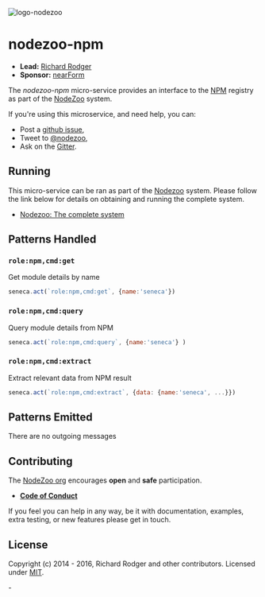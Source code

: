 ![logo-nodezoo][Logo]

# nodezoo-npm

- __Lead:__ [Richard Rodger][Lead]
- __Sponsor:__ [nearForm][]

The _nodezoo-npm_ micro-service provides an interface to the
[NPM][] registry as part of the [NodeZoo][] system.


If you're using this microservice, and need help, you can:

- Post a [github issue][],
- Tweet to [@nodezoo][],
- Ask on the [Gitter][gitter-url].


## Running
This micro-service can be ran as part of the [Nodezoo][] system. Please follow the
link below for details on obtaining and running the complete system.

- [Nodezoo: The complete system][System]

## Patterns Handled

### `role:npm,cmd:get`
Get module details by name

```js
seneca.act(`role:npm,cmd:get`, {name:'seneca'})
```

### `role:npm,cmd:query`
Query module details from NPM

```js
seneca.act(`role:npm,cmd:query`, {name:'seneca'} )
```

### `role:npm,cmd:extract`
Extract relevant data from NPM result

```js
seneca.act(`role:npm,cmd:extract`, {data: {name:'seneca', ...}})
```


## Patterns Emitted

There are no outgoing messages

## Contributing
The [NodeZoo org][] encourages __open__ and __safe__ participation.

- __[Code of Conduct][CoC]__

If you feel you can help in any way, be it with documentation, examples, extra testing, or new
features please get in touch.


## License
Copyright (c) 2014 - 2016, Richard Rodger and other contributors.
Licensed under [MIT][].

[CoC]: https://github.com/nodezoo/nodezoo-org/blob/master/CoC.md
[Logo]: https://github.com/nodezoo/nodezoo-org/blob/master/assets/logo-nodezoo.png
[NPM]: http://npmjs.org
[NodeZoo]: https://github.com/rjrodger/nodezoo
[nearForm]: http://nearform.com
[Lead]: https://github.com/rjrodger
[NodeZoo org]: https://github.com/nodezoo
[MIT]: ./LICENSE
[github issue]: https://github.com/nodezoo/nodezoo-npm/issues
[@nodezoo]: http://twitter.com/nodezoo
[gitter-url]: https://gitter.im/nodezoo/nodezoo-org
[System]: https://github.com/nodezoo/nodezoo-system
-
